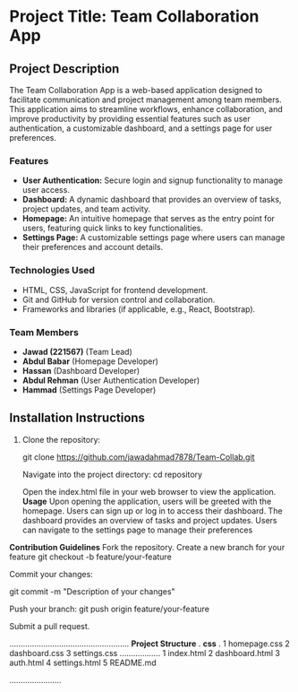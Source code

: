 # Project Title: Team Collaboration App

## Project Description

The Team Collaboration App is a web-based application designed to facilitate communication and project management among team members. This application aims to streamline workflows, enhance collaboration, and improve productivity by providing essential features such as user authentication, a customizable dashboard, and a settings page for user preferences.

### Features

- **User Authentication:** Secure login and signup functionality to manage user access.
- **Dashboard:** A dynamic dashboard that provides an overview of tasks, project updates, and team activity.
- **Homepage:** An intuitive homepage that serves as the entry point for users, featuring quick links to key functionalities.
- **Settings Page:** A customizable settings page where users can manage their preferences and account details.

### Technologies Used

- HTML, CSS, JavaScript for frontend development.
- Git and GitHub for version control and collaboration.
- Frameworks and libraries (if applicable, e.g., React, Bootstrap).

### Team Members

- **Jawad (221567)** (Team Lead)
- **Abdul Babar** (Homepage Developer)
- **Hassan** (Dashboard Developer)
- **Abdul Rehman** (User Authentication Developer)
- **Hammad** (Settings Page Developer)

## Installation Instructions

1. Clone the repository:
  
   git clone https://github.com/jawadahmad7878/Team-Collab.git

   Navigate into the project directory: cd repository

   Open the index.html file in your web browser to view the application.
**Usage**
Upon opening the application, users will be greeted with the homepage.
Users can sign up or log in to access their dashboard.
The dashboard provides an overview of tasks and project updates.
Users can navigate to the settings page to manage their preferences

**Contribution Guidelines**
Fork the repository.
Create a new branch for your feature
git checkout -b feature/your-feature

Commit your changes:

git commit -m "Description of your changes"

Push your branch:
git push origin feature/your-feature

Submit a pull request.

.....................................................
**Project Structure**
.
**css**
.
1 homepage.css
2 dashboard.css
3 settings.css
..................
1 index.html
2 dashboard.html
3 auth.html
4 settings.html
5 README.md


.......................

